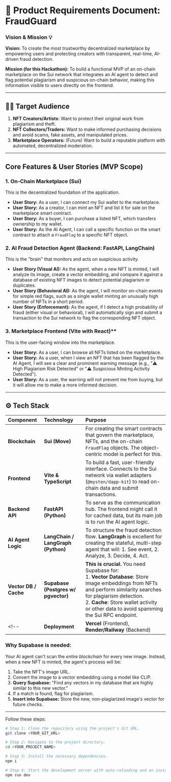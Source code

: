 # 📄 Product Requirements Document: FraudGuard

### **Vision & Mission** 💡

**Vision:** To create the most trustworthy decentralized marketplace by empowering users and protecting creators with transparent, real-time, AI-driven fraud detection.

**Mission (for this Hackathon):** To build a functional MVP of an on-chain marketplace on the Sui network that integrates an AI agent to detect and flag potential plagiarism and suspicious on-chain behavior, making this information visible to users directly on the frontend.

---

## **🧑‍💻 Target Audience**

1.  **NFT Creators/Artists:** Want to protect their original work from plagiarism and theft.
2.  **NFT Collectors/Traders:** Want to make informed purchasing decisions and avoid scams, fake assets, and manipulated prices.
3.  **Marketplace Operators:** (Future) Want to build a reputable platform with automated, decentralized moderation.

---

## **Core Features & User Stories (MVP Scope)**

### **1. On-Chain Marketplace (Sui)**
This is the decentralized foundation of the application.

* **User Story:** As a user, I can connect my Sui wallet to the marketplace.
* **User Story:** As a creator, I can mint an NFT and list it for sale on the marketplace smart contract.
* **User Story:** As a buyer, I can purchase a listed NFT, which transfers ownership to my wallet.
* **User Story:** As the AI Agent, I can call a specific function on the smart contract to attach a `FraudFlag` to a specific NFT object.

### **2. AI Fraud Detection Agent (Backend: FastAPI, LangChain)**
This is the "brain" that monitors and acts on suspicious activity.

* **User Story (Visual AI):** As the agent, when a new NFT is minted, I will analyze its image, create a vector embedding, and compare it against a database of existing NFT images to detect potential plagiarism or duplicates.
* **User Story (Behavioral AI):** As the agent, I will monitor on-chain events for simple red flags, such as a single wallet minting an unusually high number of NFTs in a short period.
* **User Story (Enforcement):** As the agent, if I detect a high probability of fraud (either visual or behavioral), I will automatically sign and submit a transaction to the Sui network to flag the corresponding NFT object.

### **3. Marketplace Frontend (Vite with React)****
This is the user-facing window into the marketplace.

* **User Story:** As a user, I can browse all NFTs listed on the marketplace.
* **User Story:** As a user, when I view an NFT that has been flagged by the AI Agent, I will see a clear and prominent warning message (e.g., "⚠️ High Plagiarism Risk Detected" or "⚠️ Suspicious Minting Activity Detected").
* **User Story:** As a user, the warning will not prevent me from buying, but it will allow me to make a more informed decision.

---

## **⚙️ Tech Stack**

| Component | Technology | Purpose |
| :--- | :--- | :--- |
| **Blockchain** | **Sui (Move)** | For creating the smart contracts that govern the marketplace, NFTs, and the on-chain `FraudFlag` objects. The object-centric model is perfect for this. |
| **Frontend** | **Vite & TypeScript** | To build a fast, user-friendly interface. Connects to the Sui network via wallet adapters (`@mysten/dapp-kit`) to read on-chain data and submit transactions. |
| **Backend API** | **FastAPI (Python)** | To serve as the communication hub. The frontend might call it for cached data, but its main job is to run the AI agent logic. |
| **AI Agent Logic**| **LangChain / LangGraph (Python)**| To structure the fraud detection flow. **LangGraph** is excellent for creating the stateful, multi-step agent that will: 1. See event, 2. Analyze, 3. Decide, 4. Act. |
| **Vector DB / Cache**| **Supabase (Postgres w/ pgvector)**| **This is crucial.** You need Supabase for: <br>1. **Vector Database**: Store image embeddings from NFTs and perform similarity searches for plagiarism detection. <br>2. **Cache**: Store wallet activity or other data to avoid spamming the Sui RPC endpoint. |
<!-- | **Deployment** | **Vercel** (Frontend), **Render/Railway** (Backend)| For easy and fast deployment during the hackathon. | -->

### **Why Supabase is needed:**
Your AI agent can't scan the *entire blockchain* for every new image. Instead, when a new NFT is minted, the agent's process will be:
1.  Take the NFT's image URL.
2.  Convert the image to a vector embedding using a model like CLIP.
3.  **Query Supabase:** "Find any vectors in my database that are highly similar to this new vector."
4.  If a match is found, flag for plagiarism.
5.  **Insert into Supabase:** Store the new, non-plagiarized image's vector for future checks.

---
Follow these steps:

```sh
# Step 1: Clone the repository using the project's Git URL.
git clone <YOUR_GIT_URL>

# Step 2: Navigate to the project directory.
cd <YOUR_PROJECT_NAME>

# Step 3: Install the necessary dependencies.
npm i

# Step 4: Start the development server with auto-reloading and an instant preview.
npm run dev
```


